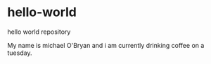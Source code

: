 # hello-world
hello world repository

My name is michael O'Bryan and i am currently drinking coffee on a tuesday.
